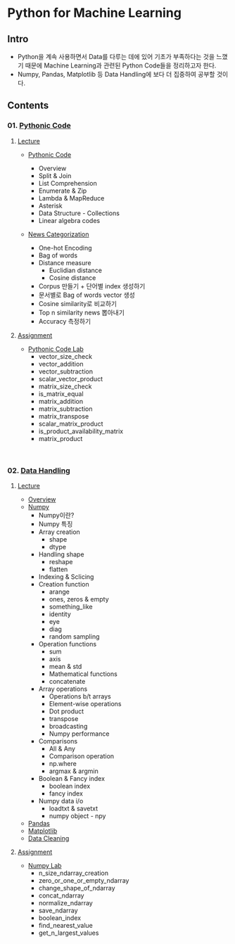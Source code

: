 # Python for Machine Learning

## Intro

- Python을 계속 사용하면서 Data를 다루는 데에 있어 기초가 부족하다는 것을 느꼈기 때문에 Machine Learning과 관련된 Python Code들을 정리하고자 한다.
- Numpy, Pandas, Matplotlib 등 Data Handling에 보다 더 집중하여 공부할 것이다.

## Contents

### 01. [Pythonic Code](https://github.com/dongminleeai/Python-for-ML/tree/master/01.%20Pythonic%20Code)

1. [Lecture](https://github.com/dongminleeai/Python-for-ML/tree/master/01.%20Pythonic%20Code/Lecture)

    - [Pythonic Code](https://github.com/dongminleeai/Python-for-ML/blob/master/01.%20Pythonic%20Code/Lecture/01-1.%20Pythonic%20Code.ipynb)
        - Overview
        - Split & Join
        - List Comprehension
        - Enumerate & Zip
        - Lambda & MapReduce
        - Asterisk
        - Data Structure - Collections
        - Linear algebra codes

    - [News Categorization](https://github.com/dongminleeai/Python-for-ML/blob/master/01.%20Pythonic%20Code/Lecture/01-2.%20News%20Categorization.ipynb)
        - One-hot Encoding
        - Bag of words
        - Distance measure
            - Euclidian distance
            - Cosine distance
        - Corpus 만들기 + 단어별 index 생성하기
        - 문서별로 Bag of words vector 생성
        - Cosine similarity로 비교하기
        - Top n similarity news 뽑아내기
        - Accuracy 측정하기

2. [Assignment](https://github.com/dongminleeai/Python-for-ML/tree/master/01.%20Pythonic%20Code/Assignment/1.%20Pythonic%20Code%20Lab)

    - [Pythonic Code Lab](https://github.com/dongminleeai/Python-for-ML/tree/master/01.%20Pythonic%20Code/Assignment/1.%20Pythonic%20Code%20Lab)
        - vector_size_check
        - vector_addition
        - vector_subtraction
        - scalar_vector_product
        - matrix_size_check
        - is_matrix_equal
        - matrix_addition
        - matrix_subtraction
        - matrix_transpose
        - scalar_matrix_product
        - is_product_availability_matrix
        - matrix_product

<br>

### 02. [Data Handling](https://github.com/dongminleeai/Python-for-ML/tree/master/02.%20Data%20Handling)

1. [Lecture](https://github.com/dongminleeai/Python-for-ML/tree/master/02.%20Data%20Handling/Lecture)

    - [Overview](https://github.com/dongminleeai/Python-for-ML/blob/master/02.%20Data%20Handling/Lecture/02-1.%20Overview.ipynb)
    - [Numpy](https://github.com/dongminleeai/Python-for-ML/blob/master/02.%20Data%20Handling/Lecture/02-2.%20Numpy.ipynb)
        - Numpy이란?
        - Numpy 특징
        - Array creation
            - shape
            - dtype
        - Handling shape
            - reshape
            - flatten
        - Indexing & Sclicing
        - Creation function
            - arange
            - ones, zeros & empty
            - something_like
            - identity
            - eye
            - diag
            - random sampling
        - Operation functions
            - sum
            - axis
            - mean & std
            - Mathematical functions
            - concatenate
        - Array operations
            - Operations b/t arrays
            - Element-wise operations
            - Dot product
            - transpose
            - broadcasting
            - Numpy performance
        - Comparisons
            - All & Any
            - Comparison operation
            - np.where
            - argmax & argmin
        - Boolean & Fancy index
            - boolean index
            - fancy index
        - Numpy data i/o
            - loadtxt & savetxt
            - numpy object - npy
    - [Pandas](https://github.com/dongminleeai/Python-for-ML/blob/master/02.%20Data%20Handling/Lecture/02-3.%20Pandas.ipynb)
    - [Matplotlib]()
    - [Data Cleaning]()

2. [Assignment](https://github.com/dongminleeai/Python-for-ML/tree/master/02.%20Data%20Handling/Assignment)

    - [Numpy Lab](https://github.com/dongminleeai/Python-for-ML/tree/master/02.%20Data%20Handling/Assignment/1.%20Numpy%20Lab)
        - n_size_ndarray_creation
        - zero_or_one_or_empty_ndarray
        - change_shape_of_ndarray
        - concat_ndarray
        - normalize_ndarray
        - save_ndarray
        - boolean_index
        - find_nearest_value
        - get_n_largest_values